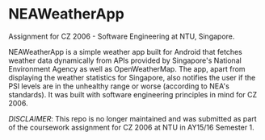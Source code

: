 # NEAWeatherApp
Assignment for CZ 2006 - Software Engineering at NTU, Singapore.

NEAWeatherApp is a simple weather app built for Android that fetches weather data dynamically from APIs provided by Singapore's National Environment Agency as well as OpenWeatherMap. The app, apart from displaying the weather statistics for Singapore, also notifies the user if the PSI levels are in the unhealthy range or worse (according to NEA's standards). It was built with software engineering principles in mind for CZ 2006.

_DISCLAIMER_: This repo is no longer maintained and was submitted as part of the coursework assignment for CZ 2006 at NTU in AY15/16 Semester 1.
